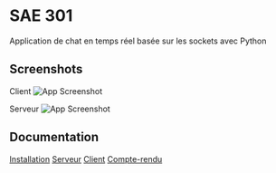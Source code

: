 
# SAE 301

Application de chat en temps réel basée sur les sockets avec Python


## Screenshots
Client
![App Screenshot](https://via.placeholder.com/468x300?text=App+Screenshot+Here)

Serveur
![App Screenshot](https://via.placeholder.com/468x300?text=App+Screenshot+Here)
## Documentation

[Installation](https://linktodocumentation)
[Serveur](https://linktodocumentation)
[Client](https://linktodocumentation)
[Compte-rendu](https://linktodocumentation)
